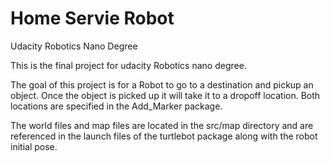 # Home Servie Robot
Udacity Robotics Nano Degree

This is the final project for udacity Robotics nano degree.

The goal of this project is for a Robot to go to a destination and pickup an object. Once the object is picked up it will take it to a dropoff location. Both locations are specified in the Add_Marker package.

The world files and map files are located in the src/map directory and are referenced in the launch files of the turtlebot package along with the robot initial pose.
